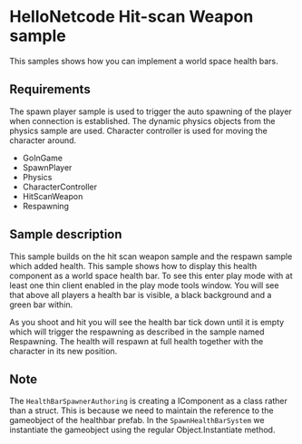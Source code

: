 # HelloNetcode Hit-scan Weapon sample

This samples shows how you can implement a world space health bars.

## Requirements

The spawn player sample is used to trigger the auto spawning of the player when connection is established. The dynamic physics objects from the physics sample are used.
Character controller is used for moving the character around. 

* GoInGame
* SpawnPlayer
* Physics
* CharacterController
* HitScanWeapon
* Respawning

## Sample description

This sample builds on the hit scan weapon sample and the respawn sample which added health. This sample shows how to display this health component as a world space health bar.
To see this enter play mode with at least one thin client enabled in the play mode tools window. You will see that above all players a health bar is visible, a black background and a green bar within.

As you shoot and hit you will see the health bar tick down until it is empty which will trigger the respawning as described in the sample named Respawning.
The health will respawn at full health together with the character in its new position.

## Note

The `HealthBarSpawnerAuthoring` is creating a IComponent as a class rather than a struct. This is because we need to maintain the reference to the gameobject of the healthbar prefab.
In the `SpawnHealthBarSystem` we instantiate the gameobject using the regular Object.Instantiate method. 
